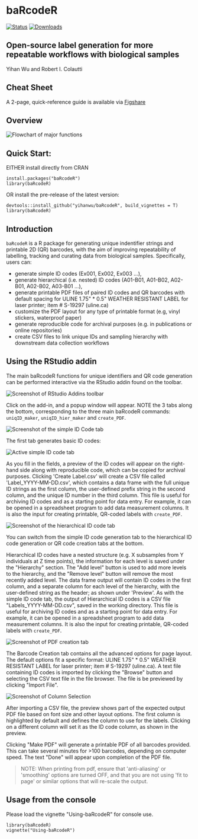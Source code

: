 # baRcodeR
[![Status](https://www.r-pkg.org/badges/version/baRcodeR)](https://cran.r-project.org/web/packages/baRcodeR/index.html)
[![Downloads](https://cranlogs.r-pkg.org/badges/grand-total/baRcodeR)](https://cran.r-project.org/web/packages/baRcodeR/index.html)

## Open-source label generation for more repeatable workflows with biological samples

Yihan Wu and Robert I. Colautti

## Cheat Sheet

A 2-page, quick-reference guide is available via [Figshare](https://dx.doi.org/10.6084/m9.figshare.7043309)

## Overview

![Flowchart of major functions](man/figures/Flowchart.png)

## Quick Start:

EITHER install directly from CRAN
```
install.packages("baRcodeR")
library(baRcodeR)
```

OR install the pre-release of the latest version:

```
devtools::install_github("yihanwu/baRcodeR", build_vignettes = T)
library(baRcodeR)
```

## Introduction

`baRcodeR` is a R package for generating unique indentifier strings and printable 2D (QR) barcodes, with the aim of improving repeatability of labelling, tracking and curating data from biological samples. Specifically, users can:

* generate simple ID codes (Ex001, Ex002, Ex003 ...),
* generate hierarchical (i.e. nested) ID codes (A01-B01, A01-B02, A02-B01, A02-B02, A03-B01 ...),
* generate printable PDF files of paired ID codes and QR barcodes with default spacing for ULINE 1.75" * 0.5" WEATHER RESISTANT LABEL for laser printer; item # S-19297 (uline.ca)
* customize the PDF layout for any type of printable format (e.g, vinyl stickers, waterproof paper)
* generate reproducible code for archival purposes (e.g. in publications or online repositories)
* create CSV files to link unique IDs and sampling hierarchy with downstream data collection workflows

## Using the RStudio addin 

The main baRcodeR functions for unique identifiers and QR code generation can be performed interactive via the RStudio addin found on the toolbar. 

![Screenshot of RStudio Addins toolbar](man/figures/add-in-screenshot.png)

Click on the add-in, and a popup window will appear. NOTE the 3 tabs along the bottom, corresponding to the three main baRcodeR commands: `uniqID_maker`, `uniqID_hier_maker` and `create_PDF`.

![Screenshot of the simple ID Code tab](man/figures/tab-1-screenshot.png)

The first tab generates basic ID codes:

![Active simple ID code tab](man/figures/tab-1-screenshot-2.png)

As you fill in the fields, a preview of the ID codes will appear on the right-hand side along with reproducible code, which can be copied for archival purposes. Clicking 'Create Label.csv' will create a CSV file called 'Label_YYYY-MM-DD.csv', which contains a data frame with the full unique ID strings as the first column, the user-defined prefix string in the second column, and the unique ID number in the third column. This file is useful for archiving ID codes and as a starting point for data entry. For example, it can be opened in a spreadsheet program to add data measurement columns. It is also the input for creating printable, QR-coded labels with `create_PDF`.

![Screenshot of the hierarchical ID code tab](man/figures/tab-2-screenshot.png)

You can switch from the simple ID code generation tab to the hierarchical ID code generation or QR code creation tabs at the bottom.

Hierarchical ID codes have a nested structure (e.g. X subsamples from Y individuals at Z time points), the information for each level is saved under the "Hierarchy" section. The "Add level" button is used to add more levels to the hierarchy, and the "Remove level" button will remove the most recently added level. The data frame output will contain ID codes in the first column, and a separate column for each level of the hierarchy, with the user-defined string as the header; as shown under 'Preview'. As with the simple ID code tab, the output of Hierarchical ID codes is a CSV file "Labels_YYYY-MM-DD.csv", saved in the working directory. This file is useful for archiving ID codes and as a starting point for data entry. For example, it can be opened in a spreadsheet program to add data measurement columns. It is also the input for creating printable, QR-coded labels with `create_PDF`.

![Screenshot of PDF creation tab](man/figures/tab-3-screenshot.png)

The Barcode Creation tab contains all the advanced options for page layout. The default options fit a specific format: ULINE 1.75" * 0.5" WEATHER RESISTANT LABEL for laser printer; item # S-19297 (uline.ca). A text file containing ID codes is imported by clicking the "Browse" button and selecting the CSV text file in the file browser. The file is be previewed by clicking "Import File". 

![Screenshot of Column Selection](man/figures/tab-3-screenshot-2.png)

After importing a CSV file, the preview shows part of the expected output PDF file based on font size and other layout options. The first column is highlighted by default and defines the column to use for the labels. Clicking on a different column will set it as the ID code column, as shown in the preview.  

Clicking "Make PDF" will generate a printable PDF of all barcodes provided. This can take several minutes for >100 barcodes, depending on computer speed. The text "Done" will appear upon completion of the PDF file.

> NOTE: When printing from pdf, ensure that 'anti-aliasing' or 'smoothing' options are turned OFF, and that you are not using 'fit to page' or similar options that will re-scale the output.

## Usage from the console

Please load the vignette "Using-baRcodeR" for console use.

```
library(baRcodeR)
vignette("Using-baRcodeR")
```

